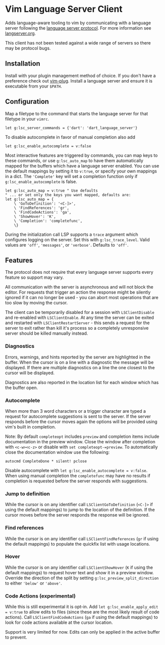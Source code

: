 # Vim Language Server Client

Adds language-aware tooling to vim by communicating with a language server
following the [language server protocol][]. For more information see
[langserver.org][].

[language server protocol]: https://github.com/Microsoft/language-server-protocol
[langserver.org]: http://langserver.org/

This client has not been tested against a wide range of servers so there may be
protocol bugs.

## Installation

Install with your plugin management method of choice. If you don't have a
preference check out [vim-plug][]. Install a language server and ensure it is
executable from your `$PATH`.

[vim-plug]:https://github.com/junegunn/vim-plug

## Configuration

Map a filetype to the command that starts the language server for that filetype
in your `vimrc`.

```viml
let g:lsc_server_commands = {'dart': 'dart_language_server'}
```

To disable autocomplete in favor of manual completion also add

```viml
let g:lsc_enable_autocomplete = v:false
```

Most interactive features are triggered by commands, you can map keys to these
commands, or use `g:lsc_auto_map` to have them automatically mapped for the
buffers which have a language server enabled. You can use the default mappings
by setting it to `v:true`, or specify your own mappings in a dict. The
`'Complete'` key will set a completion function only if
`g:lsc_enable_autocomplete` is false.

```viml
let g:lsc_auto_map = v:true " Use defaults
" ... or set only the keys you want mapped, defaults are:
let g:lsc_auto_map = {
    \ 'GoToDefinition': '<C-]>',
    \ 'FindReferences': 'gr',
    \ 'FindCodeActions': 'ga',
    \ 'ShowHover': 'K',
    \ 'Completion': 'completefunc',
    \}
```

During the initialization call LSP supports a `trace` argument which configures
logging on the server. Set this with `g:lsc_trace_level`. Valid values are
`'off'`, `'messages'`, or `'verbose'`. Defaults to `'off'`.

## Features

The protocol does not require that every language server supports every feature
so support may vary.

All communication with the server is asynchronous and will not block the editor.
For requests that trigger an action the response might be silently ignored if it
can no longer be used - you can abort most operations that are too slow by
moving the cursor.

The client can be temporarily disabled for a session with `LSClientDisable` and
re-enabled with `LSClientEnable`. At any time the server can be exited and
restarted with `LSClientRestartServer` - this sends a request for the server to
exit rather than kill it's process so a completely unresponsive server should be
killed manually instead.

### Diagnostics

Errors, warnings, and hints reported by the server are highlighted in the buffer.
When the cursor is on a line with a diagnostic the message will be displayed. If
there are multiple diagnostics on a line the one closest to the cursor will be
displayed.

Diagnostics are also reported in the location list for each window which has the
buffer open.

### Autocomplete

When more than 3 word characters or a trigger character are typed a request for
autocomplete suggestions is sent to the server. If the server responds before
the cursor moves again the options will be provided using vim's built in
completion.

Note: By default `completeopt` includes `preview` and completion items include
documentation in the preview window. Close the window after completion with
`<c-w><c-z>` or disable with `set completeopt-=preview`. To automatically close
the documentation window use the following:

```viml
autocmd CompleteDone * silent! pclose
```

Disable autocomplete with `let g:lsc_enable_autocomplete = v:false`. When using
manual completion the `completefunc` may have no results if completion is
requested before the server responds with suggestions.

### Jump to definition

While the cursor is on any identifier call `LSClientGoToDefinition` (`<C-]>` if
using the default mappings) to jump to the location of the definition. If the
cursor moves before the server responds the response will be ignored.

### Find references

While the cursor is on any identifier call `LSClientFindReferences` (`gr` if
using the default mappings) to populate the quickfix list with usage locations.

### Hover

While the cursor is on any identifier call `LSClientShowHover` (`K` if using the
default mappings) to request hover text and show it in a preview window.
Override the direction of the split by setting `g:lsc_preview_split_direction`
to either `'below'` or `'above'`.

### Code Actions (experimental)

While this is still experimental it is opt-in. Add
`let g:lsc_enable_apply_edit = v:true` to allow edits to files (since these are
the most likely result of code actions). Call `LSClientFindCodeActions` (`ga` if
using the default mappings) to look for code actions available at the cursor
location.

Support is very limited for now. Edits can only be applied in the active buffer
to prevent.
